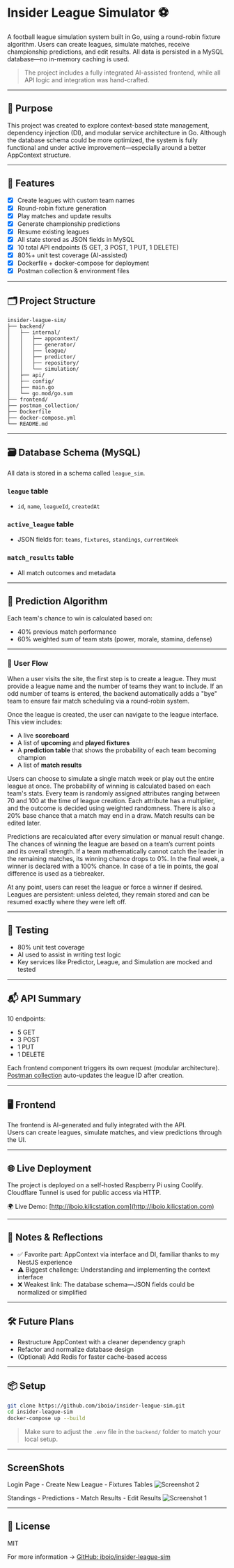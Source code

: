 # Insider League Simulator ⚽

A football league simulation system built in Go, using a round-robin fixture algorithm. Users can create leagues, simulate matches, receive championship predictions, and edit results. All data is persisted in a MySQL database—no in-memory caching is used.

> The project includes a fully integrated AI-assisted frontend, while all API logic and integration was hand-crafted.

---

## 🎯 Purpose

This project was created to explore context-based state management, dependency injection (DI), and modular service architecture in Go. Although the database schema could be more optimized, the system is fully functional and under active improvement—especially around a better AppContext structure.

---

## 🚀 Features

- [x] Create leagues with custom team names
- [x] Round-robin fixture generation
- [x] Play matches and update results
- [x] Generate championship predictions
- [x] Resume existing leagues
- [x] All state stored as JSON fields in MySQL
- [x] 10 total API endpoints (5 GET, 3 POST, 1 PUT, 1 DELETE)
- [x] 80%+ unit test coverage (AI-assisted)
- [x] Dockerfile + docker-compose for deployment
- [x] Postman collection & environment files

---

## 🗂️ Project Structure

```
insider-league-sim/
├── backend/
│   ├── internal/
│   │   ├── appcontext/
│   │   ├── generator/
│   │   ├── league/
│   │   ├── predictor/
│   │   ├── repository/
│   │   └── simulation/
│   ├── api/
│   ├── config/
│   ├── main.go
│   └── go.mod/go.sum
├── frontend/
├── postman_collection/
├── Dockerfile
├── docker-compose.yml
└── README.md
```

---

## 🗃️ Database Schema (MySQL)

All data is stored in a schema called `league_sim`.

### `league` table
- `id`, `name`, `leagueId`, `createdAt`

### `active_league` table
- JSON fields for: `teams`, `fixtures`, `standings`, `currentWeek`

### `match_results` table
- All match outcomes and metadata

---

## 🔮 Prediction Algorithm

Each team's chance to win is calculated based on:
- 40% previous match performance
- 60% weighted sum of team stats (power, morale, stamina, defense)

---
### 🧭 User Flow

When a user visits the site, the first step is to create a league. They must provide a league name and the number of teams they want to include. If an odd number of teams is entered, the backend automatically adds a "bye" team to ensure fair match scheduling via a round-robin system.

Once the league is created, the user can navigate to the league interface. This view includes:

- A live **scoreboard**
- A list of **upcoming** and **played fixtures**
- A **prediction table** that shows the probability of each team becoming champion
- A list of **match results**

Users can choose to simulate a single match week or play out the entire league at once. The probability of winning is calculated based on each team's stats. Every team is randomly assigned attributes ranging between 70 and 100 at the time of league creation. Each attribute has a multiplier, and the outcome is decided using weighted randomness. There is also a 20% base chance that a match may end in a draw. Match results can be edited later.

Predictions are recalculated after every simulation or manual result change. The chances of winning the league are based on a team’s current points and its overall strength. If a team mathematically cannot catch the leader in the remaining matches, its winning chance drops to 0%. In the final week, a winner is declared with a 100% chance. In case of a tie in points, the goal difference is used as a tiebreaker.

At any point, users can reset the league or force a winner if desired. Leagues are persistent: unless deleted, they remain stored and can be resumed exactly where they were left off.

---

## 🧪 Testing

- 80% unit test coverage
- AI used to assist in writing test logic
- Key services like Predictor, League, and Simulation are mocked and tested

---

## 📬 API Summary

10 endpoints:
- 5 GET
- 3 POST
- 1 PUT
- 1 DELETE

Each frontend component triggers its own request (modular architecture).  
[Postman collection](./postman%20collection) auto-updates the league ID after creation.

---

## 🖥️ Frontend

The frontend is AI-generated and fully integrated with the API.  
Users can create leagues, simulate matches, and view predictions through the UI.

---

## 🌐 Live Deployment

The project is deployed on a self-hosted Raspberry Pi using Coolify.  
Cloudflare Tunnel is used for public access via HTTP.

🌍 Live Demo: [http://iboio.kilicstation.com](http://iboio.kilicstation.com)

---

## 🧠 Notes & Reflections

- ✅ Favorite part: AppContext via interface and DI, familiar thanks to my NestJS experience
- ⚠️ Biggest challenge: Understanding and implementing the context interface
- ❌ Weakest link: The database schema—JSON fields could be normalized or simplified

---

## 🛠️ Future Plans

- Restructure AppContext with a cleaner dependency graph
- Refactor and normalize database design
- (Optional) Add Redis for faster cache-based access

---

## 📦 Setup

```bash
git clone https://github.com/iboio/insider-league-sim.git
cd insider-league-sim
docker-compose up --build
```

> Make sure to adjust the `.env` file in the `backend/` folder to match your local setup.
---
## ScreenShots
Login Page - Create New League - Fixtures Tables
![Screenshot 2](assets/screenshoot-2.jpg)

Standings - Predictions - Match Results - Edit Results
![Screenshot 1](assets/screenshoot-1.jpg)

---

## 📄 License

MIT

For more information → [GitHub: iboio/insider-league-sim](https://github.com/iboio/insider-league-sim)